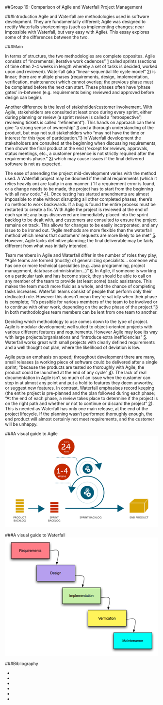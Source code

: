 ##Group 19: Comparison of Agile and Waterfall Project Management

###Introduction
Agile and Waterfall are methodologies used in software development. They are fundamentally different; Agile was designed to rectify Waterfalls shortcomings (such as implementing changes; near impossible with Waterfall, but very easy with Agile). This essay explores some of the differences between the two.

###Main

In terms of structure, the two methodologies are complete opposites. Agile consists of “incremental, iterative work cadences” [1] called sprints (sections of time often 2-4 weeks in length whereby a set of tasks is decided, worked upon and reviewed). Waterfall (aka “linear-sequential life cycle model” [2]) is linear; there are multiple phases (requirements, design, implementation, verification, maintenance) which cannot overlap; the previous phase must be completed before the next can start. These phases often have ‘phase gates’ in-between (e.g. requirements being reviewed and approved before design can begin).

Another difference is the level of stakeholder/customer involvement.  With Agile, stakeholders are consulted at least once during every sprint, either during planning or review (a sprint review is called a “retrospective”; reviewing tickets is called “refinement”). This hands on approach can them give “a strong sense of ownership” [3] and a thorough understanding of the product, but may not suit stakeholders who “may not have the time or interest for this type of participation.”[3] In Waterfall development the stakeholders are consulted at the beginning when discussing requirements, then shown the final product at the end (“except for reviews, approvals, status meetings, etc., a customer presence is not strictly required after the requirements phase.” [3]) which may cause issues if the final delivered software is not as expected.

The ease of amending the project mid-development varies with the method used. A Waterfall project may be doomed if the initial requirements (which it relies heavily on) are faulty in any manner. (“If a requirement error is found, or a change needs to be made, the project has to start from the beginning with all new code.” [4]). Once testing has started amendments are almost impossible to make without disrupting all other completed phases; there’s no method to work backwards. If a bug is found the entire process must be restarted to create a fix. With Agile the project is reviewed at the end of each sprint; any bugs discovered are immediately placed into the sprint backlog to be dealt with, and customers are consulted to ensure the project remains on track. This allows for changes to be easily incorporated, and any issue to be ironed out. “Agile methods are more flexible than the waterfall method which means that customers’ requests are more likely to be met” [5]. However, Agile lacks definitive planning; the final deliverable may be fairly different from what was initially intended.

Team members in Agile and Waterfall differ in the number of roles they play; “Agile teams are formed (mostly) of generalizing specialists… someone who has one or more technical specialties (e.g. Java programming, project management, database administration…)” [6]. In Agile, if someone is working on a particular task and has become stuck, they should be able to call on any member of the team to provide (at least some) basic assistance. This makes the team much more fluid as a whole, and the chance of completing tasks increases. Waterfall teams consist of people that perform only their dedicated role. However this doesn’t mean they’re sat idly when their phase is complete; “it’s possible for various members of the team to be involved or to continue with other work, depending on the active phase of the project.”[3] In both methodologies team members can be lent from one team to another.

Deciding which methodology to use comes down to the type of project. Agile is modular development; well suited to object-oriented projects with various different features and requirements. However Agile may lose its way with large projects/organisations and “introduce extra inefficiencies” [5]. Waterfall works great with small projects with clearly defined requirements and a well thought out plan, where the likelihood of deviation is low.

Agile puts an emphasis on speed; throughout development there are many, small releases (a working piece of software could be delivered after a single sprint; “because the products are tested so thoroughly with Agile, the product could be launched at the end of any cycle” [4]). The lack of real documentation in Agile isn’t so much of an issue when the customer can step in at almost any point and put a hold to features they deem unworthy, or suggest new features. In contrast, Waterfall emphasises record keeping (the entire project is pre-planned and the plan followed during each phase; “At the end of each phase, a review takes place to determine if the project is on the right path and whether or not to continue or discard the project” [2]). This is needed as Waterfall has only one main release, at the end of the project lifecycle. If the planning wasn’t performed thoroughly enough, the end product will almost certainly not meet requirements, and the customer will be unhappy.

###A visual guide to Agile
![Agile development](EssayImages/Agile.png)

###A visual guide to Waterfall
![Waterfall development](EssayImages/Waterfall.png)

###Bibliography

* [1]: http://agilemethodology.org/
 
* [2]: http://istqbexamcertification.com/what-is-waterfall-model-advantages-disadvantages-and-when-to-use-it/
 
* [3]: http://www.seguetech.com/blog/2013/07/05/waterfall-vs-agile-right-development-methodology
 
* [4]: http://www.base36.com/2012/12/agile-waterfall-methodologies-a-side-by-side-comparison/
 
* [5]: http://manifesto.co.uk/agile-vs-waterfall-comparing-project-management-methodologies/

* [6]: http://www.ambysoft.com/essays/agileRoles.html 
